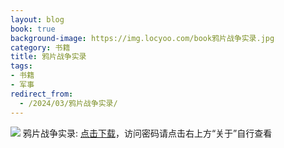 ```yaml
---
layout: blog
book: true
background-image: https://img.locyoo.com/book鸦片战争实录.jpg
category: 书籍
title: 鸦片战争实录
tags:
- 书籍
- 军事
redirect_from:
  - /2024/03/鸦片战争实录/
---
```

![](https://img.locyoo.com/book鸦片战争实录.jpg)
鸦片战争实录: <a name = "ref1" href="https://url18.ctfile.com/f/50983618-1418308241-72e1f1?p=3619">点击下载</a>，访问密码请点击右上方“关于”自行查看